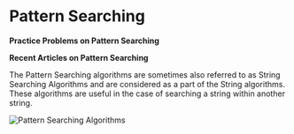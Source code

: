 # Pattern Searching

**Practice Problems on Pattern Searching**

**Recent Articles on Pattern Searching**

The Pattern Searching algorithms are sometimes also referred to as String Searching Algorithms and are considered as a part of the String algorithms. These algorithms are useful in the case of searching a string within another string.

![Pattern Searching Algorithms](https://media.geeksforgeeks.org/wp-content/cdn-uploads/Pattern-Searching-2-1.png "Click to enlarge")
